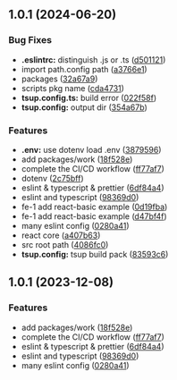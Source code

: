 

## 1.0.1 (2024-06-20)


### Bug Fixes

* **.eslintrc:** distinguish .js or .ts ([d501121](https://github.com/qlover/slice-store-react/commit/d501121fee68657c2c5bb448b90920bf185520cc))
* import path.config path ([a3766e1](https://github.com/qlover/slice-store-react/commit/a3766e1877ef38a1661bc3bb55f4bb37bf436bbb))
* packages ([32a67a9](https://github.com/qlover/slice-store-react/commit/32a67a9441c69981422d0fe2b5246ea0f6de647d))
* scripts pkg name ([cda4731](https://github.com/qlover/slice-store-react/commit/cda4731d244eb8f4c14ea374b98b4d995d886d5b))
* **tsup.config.ts:** build error ([022f58f](https://github.com/qlover/slice-store-react/commit/022f58f0cf2bc09a8fad95fb63db31f6e22e8d24))
* **tsup.config:** output dir ([354a67b](https://github.com/qlover/slice-store-react/commit/354a67bd6dc6168252765497da44c21fff4d87b8))


### Features

* **.env:** use dotenv load .env ([3879596](https://github.com/qlover/slice-store-react/commit/3879596f6ca4017b1f12e4fc3ea5c928dc575fd0))
* add packages/work ([18f528e](https://github.com/qlover/slice-store-react/commit/18f528e9d41ca43abe615b57863c8acde96952ca))
* complete the CI/CD workflow ([ff77af7](https://github.com/qlover/slice-store-react/commit/ff77af71a508b8f1cff5730ddf881cddaa309b01))
* dotenv ([2c75bff](https://github.com/qlover/slice-store-react/commit/2c75bffb07ec5c60d70414963e437b7612268c78))
* eslint & typescript & prettier ([6df84a4](https://github.com/qlover/slice-store-react/commit/6df84a47a2fd7ff686ace9ffe43830481feb47d8))
* eslint and typescript ([98369d0](https://github.com/qlover/slice-store-react/commit/98369d0cf3b77f51a8a42888fe12087327d46f20))
* fe-1 add react-basic example ([0d19fba](https://github.com/qlover/slice-store-react/commit/0d19fbaf3abf490bf55213dca891dc328008a943))
* fe-1 add react-basic example ([d47bf4f](https://github.com/qlover/slice-store-react/commit/d47bf4fdbc837acb79d8d1f3e627b449517c25cb))
* many eslint config ([0280a41](https://github.com/qlover/slice-store-react/commit/0280a414fcaf6d6a9aafd73b8c18609c89892d7c))
* react core ([a407b63](https://github.com/qlover/slice-store-react/commit/a407b63db5f590ad3bf22ef50338df132f0944cd))
* src root path ([4086fc0](https://github.com/qlover/slice-store-react/commit/4086fc0bd407318fb4823d7a71bb84cdf098007a))
* **tsup.config:** tsup build pack ([83593c6](https://github.com/qlover/slice-store-react/commit/83593c66bda61e18120b4c03f5afadee4d96374d))

## 1.0.1 (2023-12-08)


### Features

* add packages/work ([18f528e](https://github.com/qlover/front-work/commit/18f528e9d41ca43abe615b57863c8acde96952ca))
* complete the CI/CD workflow ([ff77af7](https://github.com/qlover/front-work/commit/ff77af71a508b8f1cff5730ddf881cddaa309b01))
* eslint & typescript & prettier ([6df84a4](https://github.com/qlover/front-work/commit/6df84a47a2fd7ff686ace9ffe43830481feb47d8))
* eslint and typescript ([98369d0](https://github.com/qlover/front-work/commit/98369d0cf3b77f51a8a42888fe12087327d46f20))
* many eslint config ([0280a41](https://github.com/qlover/front-work/commit/0280a414fcaf6d6a9aafd73b8c18609c89892d7c))

